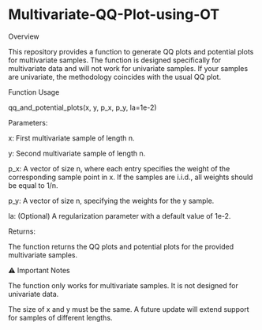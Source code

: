 # Multivariate-QQ-Plot-using-OT
Overview

This repository provides a function to generate QQ plots and potential plots for multivariate samples. The function is designed specifically for multivariate data and will not work for univariate samples. If your samples are univariate, the methodology coincides with the usual QQ plot.

Function Usage

qq_and_potential_plots(x, y, p_x, p_y, la=1e-2)

Parameters:

x: First multivariate sample of length n.

y: Second multivariate sample of length n.

p_x: A vector of size n, where each entry specifies the weight of the corresponding sample point in x. If the samples are i.i.d., all weights should be equal to 1/n.

p_y: A vector of size n, specifying the weights for the y sample.

la: (Optional) A regularization parameter with a default value of 1e-2.

Returns:

The function returns the QQ plots and potential plots for the provided multivariate samples.

⚠ Important Notes

The function only works for multivariate samples. It is not designed for univariate data.

The size of x and y must be the same. A future update will extend support for samples of different lengths.
